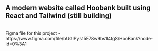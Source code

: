 ## A modern website called Hoobank built using React and Tailwind (still building)
<br>
Figma file for this project - https://www.figma.com/file/bUGIPys15E78w9bs1l4tgS/HooBank?node-id=0%3A1
<br>

